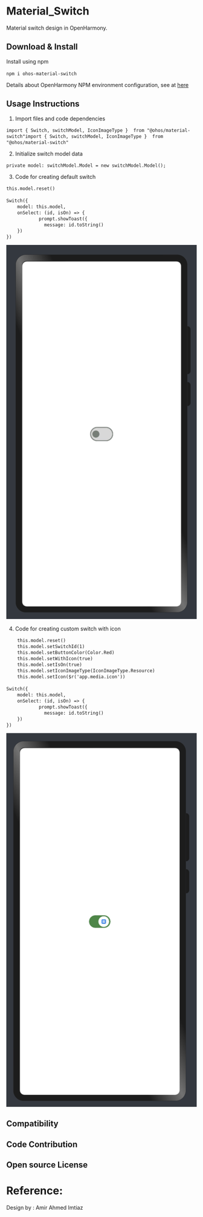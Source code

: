 # Material_Switch

Material switch design in OpenHarmony.

## Download & Install

Install using npm

```npm i ohos-material-switch```

Details about OpenHarmony NPM environment configuration, see
at [here](https://gitee.com/openharmony-tpc/docs/blob/master/OpenHarmony_npm_usage.md)

## Usage Instructions

1. Import files and code dependencies

```ets
import { Switch, switchModel, IconImageType }  from "@ohos/material-switch"import { Switch, switchModel, IconImageType }  from "@ohos/material-switch"
```

2. Initialize switch model data

```
private model: switchModel.Model = new switchModel.Model();
```

3. Code for creating default switch

```
this.model.reset()

Switch({
    model: this.model,
    onSelect: (id, isOn) => {
            prompt.showToast({
              message: id.toString()
    })
})
```

![Default Switch](screenshots/1.png)

4. Code for creating custom switch with icon

```
    this.model.reset()
    this.model.setSwitchId(1)
    this.model.setButtonColor(Color.Red)
    this.model.setWithIcon(true)
    this.model.setIsOn(true)
    this.model.setIconImageType(IconImageType.Resource)
    this.model.setIcon($r('app.media.icon'))

Switch({
    model: this.model,
    onSelect: (id, isOn) => {
            prompt.showToast({
              message: id.toString()
    })
})
```

![Custom Switch](screenshots/2.png)


## Compatibility


## Code Contribution


## Open source License



# Reference:

Design by : Amir Ahmed Imtiaz